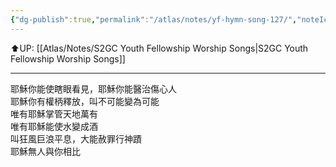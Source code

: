 ```yaml
---
{"dg-publish":true,"permalink":"/atlas/notes/yf-hymn-song-127/","noteIcon":""}
---
```


⬆️UP: [[Atlas/Notes/S2GC Youth Fellowship Worship Songs\|S2GC Youth Fellowship Worship Songs]]

---

耶穌你能使瞎眼看見，耶穌你能醫治傷心人  
耶穌你有權柄釋放，叫不可能變為可能  
唯有耶穌掌管天地萬有  
唯有耶穌能使水變成酒  
叫狂風巨浪平息，大能赦罪行神蹟  
耶穌無人與你相比